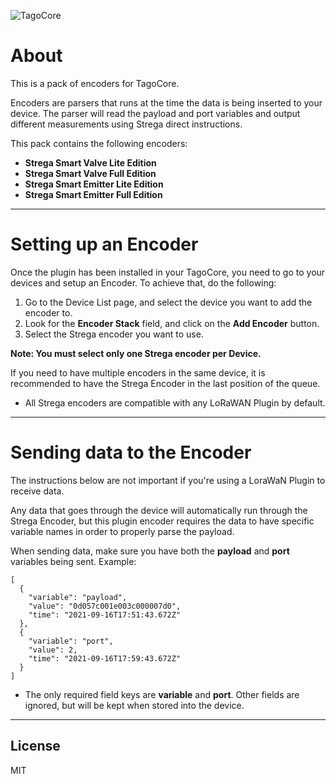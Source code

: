 ![TagoCore](/assets/logo-plugin-black.png)

# About

This is a pack of encoders for TagoCore.

Encoders are parsers that runs at the time the data is being inserted to your device. The parser will read the payload and port variables and output different measurements using Strega direct instructions.

This pack contains the following encoders:
* **Strega Smart Valve Lite Edition**
* **Strega Smart Valve Full Edition**
* **Strega Smart Emitter Lite Edition**
* **Strega Smart Emitter Full Edition**

---

# Setting up an Encoder

Once the plugin has been installed in your TagoCore, you need to go to your devices and setup an Encoder. To achieve that, do the following:

1. Go to the Device List page, and select the device you want to add the encoder to.
2. Look for the **Encoder Stack** field, and click on the **Add Encoder** button.
3. Select the Strega encoder you want to use.

**Note: You must select only one Strega encoder per Device.**

If you need to have multiple encoders in the same device, it is recommended to have the Strega Encoder in the last position of the queue.

* All Strega encoders are compatible with any LoRaWAN Plugin by default.

---

# Sending data to the Encoder

The instructions below are not important if you're using a LoraWaN Plugin to receive data.

Any data that goes through the device will automatically run through the Strega Encoder, but this plugin encoder requires the data to have specific variable names in order to properly parse the payload.

When sending data, make sure you have both the **payload** and **port** variables being sent. Example:

```
[
  {
    "variable": "payload",
    "value": "0d057c001e003c000007d0",
    "time": "2021-09-16T17:51:43.672Z"
  },
  {
    "variable": "port",
    "value": 2,
    "time": "2021-09-16T17:59:43.672Z"
  }
]
```
 
* The only required field keys are **variable** and **port**. Other fields are ignored, but will be kept when stored into the device.

---

## License

MIT
